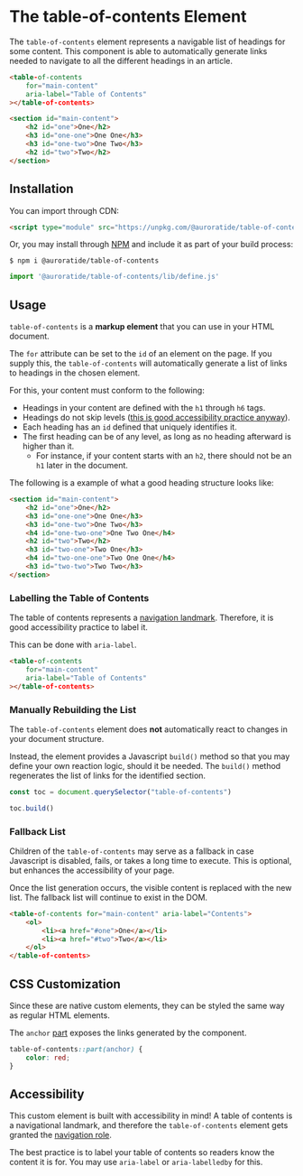 # The table-of-contents Element

<p hidden><strong><a href="https://auroratide.github.io/web-components/table-of-contents">View this page with live demos!</a></strong></p>

The `table-of-contents` element represents a navigable list of headings for some content. This component is able to automatically generate links needed to navigate to all the different headings in an article.


<!--DEMO
<wc-demo>
	<table-of-contents for="first-demo" aria-label="Demo for Table of Contents Element"></table-of-contents>
	<section id="first-demo">
		<h2 id="one">One</h2>
		<h3 id="one-one">One One</h3>
		<h3 id="one-two">One Two</h3>
		<h2 id="two">Two</h2>
	</section>
</wc-demo>
/DEMO-->

```html
<table-of-contents
	for="main-content"
	aria-label="Table of Contents"
></table-of-contents>

<section id="main-content">
	<h2 id="one">One</h2>
	<h3 id="one-one">One One</h3>
	<h3 id="one-two">One Two</h3>
	<h2 id="two">Two</h2>
</section>
```

## Installation

You can import through CDN:

```html
<script type="module" src="https://unpkg.com/@auroratide/table-of-contents/lib/define.js"></script>
```

Or, you may install through [NPM](https://www.npmjs.com/package/@auroratide/table-of-contents) and include it as part of your build process:

```
$ npm i @auroratide/table-of-contents
```

```javascript
import '@auroratide/table-of-contents/lib/define.js'
```

## Usage

`table-of-contents` is a **markup element** that you can use in your HTML document.

The `for` attribute can be set to the `id` of an element on the page. If you supply this, the `table-of-contents` will automatically generate a list of links to headings in the chosen element.

For this, your content must conform to the following:

* Headings in your content are defined with the `h1` through `h6` tags.
* Headings do not skip levels ([this is good accessibility practice anyway](https://webaim.org/techniques/semanticstructure/#headings)).
* Each heading has an `id` defined that uniquely identifies it.
* The first heading can be of any level, as long as no heading afterward is higher than it.
  * For instance, if your content starts with an `h2`, there should not be an `h1` later in the document.

The following is a example of what a good heading structure looks like:

```html
<section id="main-content">
	<h2 id="one">One</h2>
	<h3 id="one-one">One One</h3>
	<h3 id="one-two">One Two</h3>
	<h4 id="one-two-one">One Two One</h4>
	<h2 id="two">Two</h2>
	<h3 id="two-one">Two One</h3>
	<h4 id="two-one-one">Two One One</h4>
	<h3 id="two-two">Two Two</h3>
</section>
```

### Labelling the Table of Contents

The table of contents represents a [navigation landmark](https://developer.mozilla.org/en-US/docs/Web/Accessibility/ARIA/Roles/navigation_role). Therefore, it is good accessibility practice to label it.

This can be done with `aria-label`.

```html
<table-of-contents
	for="main-content"
	aria-label="Table of Contents"
></table-of-contents>
```

### Manually Rebuilding the List

The `table-of-contents` element does **not** automatically react to changes in your document structure.

Instead, the element provides a Javascript `build()` method so that you may define your own reaction logic, should it be needed. The `build()` method regenerates the list of links for the identified section.

```javascript
const toc = document.querySelector("table-of-contents")

toc.build()
```

### Fallback List

Children of the `table-of-contents` may serve as a fallback in case Javascript is disabled, fails, or takes a long time to execute. This is optional, but enhances the accessibility of your page.

Once the list generation occurs, the visible content is replaced with the new list. The fallback list will continue to exist in the DOM.

```html
<table-of-contents for="main-content" aria-label="Contents">
	<ol>
		<li><a href="#one">One</a></li>
		<li><a href="#two">Two</a></li>
	</ol>
</table-of-contents>
```

## CSS Customization

Since these are native custom elements, they can be styled the same way as regular HTML elements.

The `anchor` [part](https://developer.mozilla.org/en-US/docs/Web/HTML/Global_attributes/part) exposes the links generated by the component.

```css
table-of-contents::part(anchor) {
	color: red;
}
```

## Accessibility

This custom element is built with accessibility in mind! A table of contents is a navigational landmark, and therefore the `table-of-contents` element gets granted the [navigation role](https://developer.mozilla.org/en-US/docs/Web/Accessibility/ARIA/Roles/navigation_role).

The best practice is to label your table of contents so readers know the content it is for. You may use `aria-label` or `aria-labelledby` for this.
